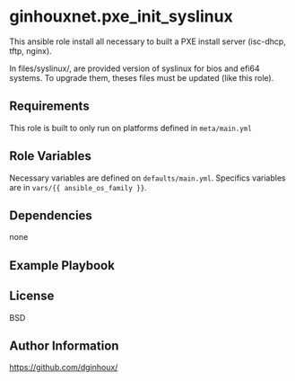 ginhouxnet.pxe_init_syslinux
=========

This ansible role install all necessary to built a PXE install server (isc-dhcp, tftp, nginx).

In files/syslinux/, are provided version of syslinux for bios and efi64 systems. To upgrade them, theses files must be updated (like this role).



Requirements
------------

This role is built to only run on platforms defined in `meta/main.yml`


Role Variables
--------------

Necessary variables are defined on `defaults/main.yml`.
Specifics variables are in `vars/{{ ansible_os_family }}`.



Dependencies
------------

none


Example Playbook
----------------



License
-------

BSD


Author Information
------------------

https://github.com/dginhoux/
